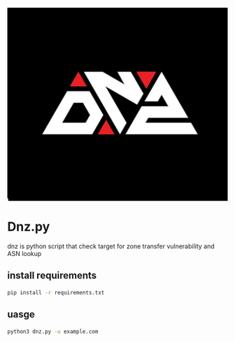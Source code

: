 ![Drag Racing](Dnz.png)
# Dnz.py
 dnz is python script that check target for zone transfer vulnerability and ASN lookup  
## install requirements 
 ```bash
 pip install -r requirements.txt
 ```
## uasge
 ```bash
 python3 dnz.py -u example.com
 ```
